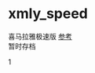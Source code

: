 # xmly_speed
喜马拉雅极速版
[参考](https://github.com/Zero-S1/xmly_speed/blob/master/xmly_speed.md)      
暂时存档


1
